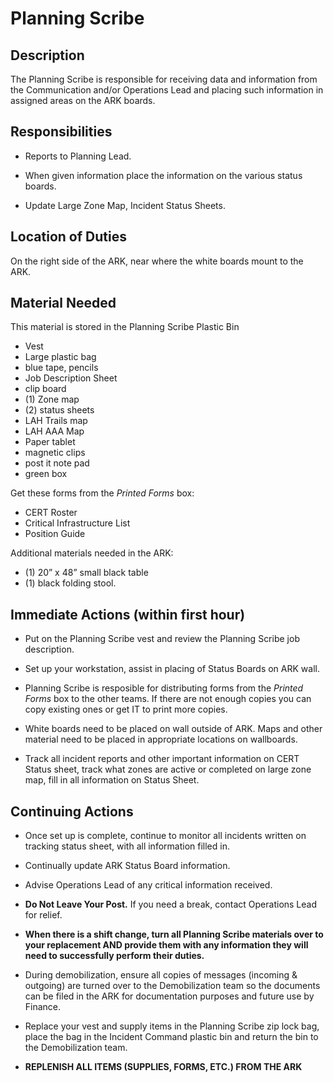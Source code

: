 # Planning Scribe

## Description

The Planning Scribe is responsible for receiving data and information from the Communication and/or Operations Lead and placing such information in assigned areas on the ARK boards.

## Responsibilities

* Reports to Planning Lead.

* When given information place the information on the various status boards.

* Update Large Zone Map, Incident Status Sheets.

## Location of Duties

On the right side of the ARK, near where the white boards mount to the ARK.

## Material Needed

This material is stored in the Planning Scribe Plastic Bin

* Vest
* Large plastic bag
* blue tape, pencils
* Job Description Sheet
* clip board
* \(1\) Zone map
* \(2\) status sheets
* LAH Trails map
* LAH AAA Map
* Paper tablet
* magnetic clips
* post it note pad
* green box

Get these forms from the *Printed Forms* box:

* CERT Roster
* Critical Infrastructure List
* Position Guide

Additional materials needed in the ARK:

* \(1\) 20” x 48” small black table
* \(1\) black folding stool.

## Immediate Actions \(within first hour\)

* Put on the Planning Scribe vest and review the Planning Scribe job description.

* Set up your workstation, assist in placing of Status Boards on ARK wall.

* Planning Scribe is resposible for distributing forms from the *Printed Forms* box to the other teams.  If there are not enough copies you can copy existing ones or get IT to print more copies.

* White boards need to be placed on wall outside of ARK. Maps and other material need to be placed in appropriate locations on wallboards.

* Track all incident reports and other important information on CERT Status sheet, track what zones are active or completed on large zone map, fill in all information on Status Sheet.

## Continuing Actions

* Once set up is complete, continue to monitor all incidents written on tracking status sheet, with all information filled in.

* Continually update ARK Status Board information.

* Advise Operations Lead of any critical information received.

* **Do Not Leave Your Post.** If you need a break, contact Operations Lead for relief.

* **When there is a shift change, turn all Planning Scribe materials over to your replacement AND provide them with any information they will need to successfully perform their duties.**

* During demobilization, ensure all copies of messages \(incoming & outgoing\) are turned over to the Demobilization team so the documents can be filed in the ARK for documentation purposes and future use by Finance.

*  Replace your vest and supply items in the Planning Scribe zip lock bag, place the bag in the Incident Command plastic bin and return the bin to the Demobilization team.
* **REPLENISH ALL ITEMS \(SUPPLIES, FORMS, ETC.\) FROM THE ARK**




